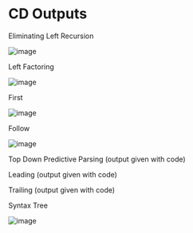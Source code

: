# CD Outputs

Eliminating Left Recursion

![image](https://github.com/PriyanshiNegi01/CD/assets/121029180/8ebdd6db-4619-4882-829d-c6e3ef1887cf)

Left Factoring

![image](https://github.com/PriyanshiNegi01/CD/assets/121029180/e9a3ea67-9069-461d-99c3-0d8d109b32c0)

First

![image](https://github.com/PriyanshiNegi01/CD/assets/121029180/02b404ad-cabf-4574-9f07-d64be87bd349)

Follow

![image](https://github.com/PriyanshiNegi01/CD/assets/121029180/63e21fcf-342b-40ba-93f7-6094a99e6caa)

Top Down Predictive Parsing (output given with code)

Leading (output given with code)

Trailing (output given with code)

Syntax Tree

![image](https://github.com/PriyanshiNegi01/CD/assets/121029180/e388f2ee-2445-436f-b84d-1d817fe68c74)

